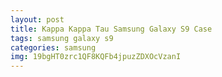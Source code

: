 ```yaml
---
layout: post
title: Kappa Kappa Tau Samsung Galaxy S9 Case
tags: samsung galaxy s9
categories: samsung
img: 19bgHT0zrc1QF8KQFb4jpuzZDXOcVzanI
---
```

